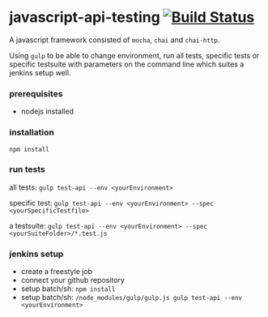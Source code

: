 # javascript-api-testing [![Build Status](https://travis-ci.org/sjansson/javascript-api-testing.png?branch=master)](https://travis-ci.org/sjansson/javascript-api-testing)

A javascript framework consisted of `mocha`, `chai` and `chai-http`. 

Using `gulp` to be able to change environment, run all tests, specific tests or specific testsuite with parameters on the command line which suites a jenkins setup well.

### prerequisites
* nodejs installed

### installation
`npm install`

### run tests

all tests: `gulp test-api --env <yourEnvironment>`

specific test: `gulp test-api --env <yourEnvironment> --spec <yourSpecificTestfile>`

a testsuite: `gulp test-api --env <yourEnvironment> --spec <yourSuiteFolder>/*.test.js`

### jenkins setup
* create a freestyle job
* connect your github repository
* setup batch/sh: `npm install`
* setup batch/sh: `/node_modules/gulp/gulp.js gulp test-api --env <yourEnvironment>` 

